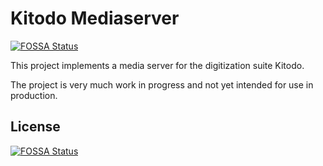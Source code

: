 # Kitodo Mediaserver
[![FOSSA Status](https://app.fossa.io/api/projects/git%2Bgithub.com%2Fponchofiesta%2Fkitodo-mediaserver.svg?type=shield)](https://app.fossa.io/projects/git%2Bgithub.com%2Fponchofiesta%2Fkitodo-mediaserver?ref=badge_shield)

This project implements a media server for the digitization suite Kitodo.

The project is very much work in progress and not yet intended for use in production.


## License
[![FOSSA Status](https://app.fossa.io/api/projects/git%2Bgithub.com%2Fponchofiesta%2Fkitodo-mediaserver.svg?type=large)](https://app.fossa.io/projects/git%2Bgithub.com%2Fponchofiesta%2Fkitodo-mediaserver?ref=badge_large)